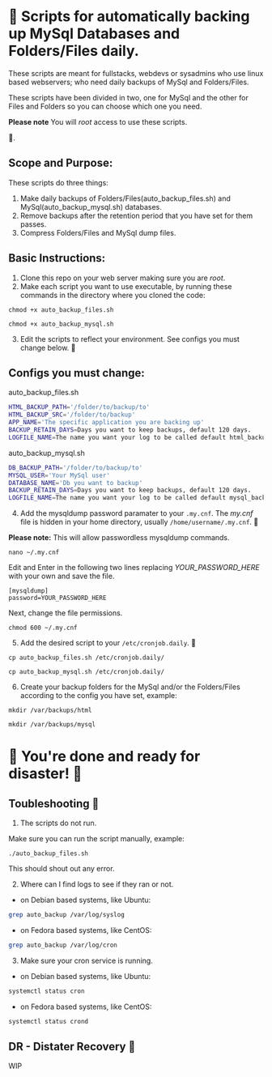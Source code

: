 # 🚀 Scripts for automatically backing up MySql Databases and Folders/Files daily.

These scripts are meant for fullstacks, webdevs or sysadmins who use linux based webservers; who need daily backups of MySql and Folders/Files. 

These scripts have been divided in two, one for MySql and the other for Files and Folders so you can choose which one you need.

**Please note**
You will *root* access to use these scripts.

:smiling_face_with_three_hearts:.

## Scope and Purpose:
These scripts do three things:
1. Make daily backups of Folders/Files(auto_backup_files.sh) and MySql(auto_backup_mysql.sh) databases.
2. Remove backups after the retention period that you have set for them passes.
3. Compress Folders/Files and MySql dump files.

## Basic Instructions:
1. Clone this repo on your web server making sure you are *root*.
2. Make each script you want to use executable, by running these commands in the directory where you cloned the code:

```
chmod +x auto_backup_files.sh
```
```
chmod +x auto_backup_mysql.sh
```

3. Edit the scripts to reflect your environment. See configs you must change below. 🔽

## Configs you must change:
auto_backup_files.sh
```bash
HTML_BACKUP_PATH='/folder/to/backup/to'
HTML_BACKUP_SRC='/folder/to/backup'
APP_NAME='The specific application you are backing up'
BACKUP_RETAIN_DAYS=Days you want to keep backups, default 120 days.
LOGFILE_NAME=The name you want your log to be called default html_backup.log.
```

auto_backup_mysql.sh
```bash
DB_BACKUP_PATH='/folder/to/backup/to'
MYSQL_USER='Your MySql user'
DATABASE_NAME='Db you want to backup'
BACKUP_RETAIN_DAYS=Days you want to keep backups, default 120 days.
LOGFILE_NAME=The name you want your log to be called default mysql_backup.log.
```
4. Add the mysqldump password paramater to your `.my.cnf`. 
The *my.cnf* file is hidden in your home directory, usually `/home/username/.my.cnf`. 🔽

**Please note:** This will allow passwordless mysqldump commands.
```config
nano ~/.my.cnf
```
Edit and Enter in the following two lines replacing *YOUR_PASSWORD_HERE* with your own and save the file.
```config
[mysqldump]
password=YOUR_PASSWORD_HERE
```
Next, change the file permissions.
```config
chmod 600 ~/.my.cnf
```
5. Add the desired script to your `/etc/cronjob.daily`. 🔽
```config
cp auto_backup_files.sh /etc/cronjob.daily/
```
```config
cp auto_backup_mysql.sh /etc/cronjob.daily/
```

6. Create your backup folders for the MySql and/or the Folders/Files according to the config you have set, example:
```config
mkdir /var/backups/html
```
```config
mkdir /var/backups/mysql
```
# 🚀 You're done and ready for disaster! 🚀
## Toubleshooting 🐛
1. The scripts do not run.

Make sure you can run the script manually, example:
```config
./auto_backup_files.sh
```
This should shout out any error.

2. Where can I find logs to see if they ran or not.

- on Debian based systems, like Ubuntu:
```bash
grep auto_backup /var/log/syslog
```
- on Fedora based systems, like CentOS:
```bash
grep auto_backup /var/log/cron
```

3. Make sure your cron service is running.

- on Debian based systems, like Ubuntu:
```bash
systemctl status cron
```
- on Fedora based systems, like CentOS:
```bash
systemctl status crond
```

## DR - Distater Recovery 🥳
WIP
